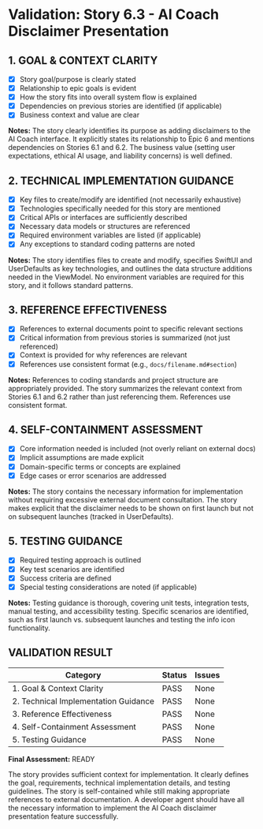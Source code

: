 # Validation: Story 6.3 - AI Coach Disclaimer Presentation

## 1. GOAL & CONTEXT CLARITY

- [x] Story goal/purpose is clearly stated
- [x] Relationship to epic goals is evident
- [x] How the story fits into overall system flow is explained
- [x] Dependencies on previous stories are identified (if applicable)
- [x] Business context and value are clear

**Notes:** The story clearly identifies its purpose as adding disclaimers to the AI Coach interface. It explicitly states its relationship to Epic 6 and mentions dependencies on Stories 6.1 and 6.2. The business value (setting user expectations, ethical AI usage, and liability concerns) is well defined.

## 2. TECHNICAL IMPLEMENTATION GUIDANCE

- [x] Key files to create/modify are identified (not necessarily exhaustive)
- [x] Technologies specifically needed for this story are mentioned
- [x] Critical APIs or interfaces are sufficiently described
- [x] Necessary data models or structures are referenced
- [x] Required environment variables are listed (if applicable)
- [x] Any exceptions to standard coding patterns are noted

**Notes:** The story identifies files to create and modify, specifies SwiftUI and UserDefaults as key technologies, and outlines the data structure additions needed in the ViewModel. No environment variables are required for this story, and it follows standard patterns.

## 3. REFERENCE EFFECTIVENESS

- [x] References to external documents point to specific relevant sections
- [x] Critical information from previous stories is summarized (not just referenced)
- [x] Context is provided for why references are relevant
- [x] References use consistent format (e.g., `docs/filename.md#section`)

**Notes:** References to coding standards and project structure are appropriately provided. The story summarizes the relevant context from Stories 6.1 and 6.2 rather than just referencing them. References use consistent format.

## 4. SELF-CONTAINMENT ASSESSMENT

- [x] Core information needed is included (not overly reliant on external docs)
- [x] Implicit assumptions are made explicit
- [x] Domain-specific terms or concepts are explained
- [x] Edge cases or error scenarios are addressed

**Notes:** The story contains the necessary information for implementation without requiring excessive external document consultation. The story makes explicit that the disclaimer needs to be shown on first launch but not on subsequent launches (tracked in UserDefaults).

## 5. TESTING GUIDANCE

- [x] Required testing approach is outlined
- [x] Key test scenarios are identified
- [x] Success criteria are defined
- [x] Special testing considerations are noted (if applicable)

**Notes:** Testing guidance is thorough, covering unit tests, integration tests, manual testing, and accessibility testing. Specific scenarios are identified, such as first launch vs. subsequent launches and testing the info icon functionality.

## VALIDATION RESULT

| Category                             | Status | Issues                                    |
| ------------------------------------ | ------ | ----------------------------------------- |
| 1. Goal & Context Clarity            | PASS   | None                                      |
| 2. Technical Implementation Guidance | PASS   | None                                      |
| 3. Reference Effectiveness           | PASS   | None                                      |
| 4. Self-Containment Assessment       | PASS   | None                                      |
| 5. Testing Guidance                  | PASS   | None                                      |

**Final Assessment:** READY

The story provides sufficient context for implementation. It clearly defines the goal, requirements, technical implementation details, and testing guidelines. The story is self-contained while still making appropriate references to external documentation. A developer agent should have all the necessary information to implement the AI Coach disclaimer presentation feature successfully. 